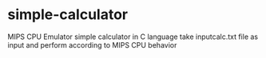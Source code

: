 # simple-calculator
MIPS CPU Emulator
simple calculator in C language
take inputcalc.txt file as input and perform according to MIPS CPU behavior
